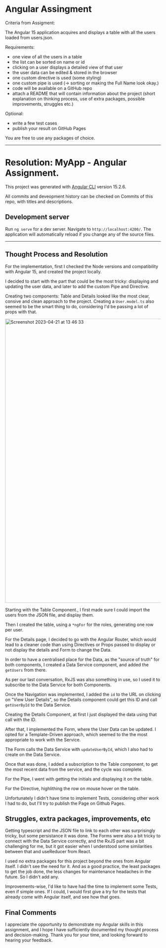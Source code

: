 # Angular Assingment

Criteria from Assigment:

The Angular 15 application acquires and displays a table with all the users loaded from users.json. 

Requirements:
 -  one view of all the users in a table
 -  the list can be sorted on name or id
 -  clicking on a user displays a detailed view of that user
 -  the user data can be edited & stored in the browser
 -  one custom directive is used (some styling)
 -  one custom pipe is used (-> sorting or making the Full Name look okay.)
 -  code will be available on a GitHub repo
 -  attach a README that will contain information about the project (short explanation on thinking process, use of extra packages, possible improvements, struggles etc.)

Optional:
 - write a few test cases
 - publish your result on GitHub Pages

You are free to use any packages of choice.


---


# Resolution: MyApp - Angular Assignment.

This project was generated with [Angular CLI](https://github.com/angular/angular-cli) version 15.2.6.

All commits and deveopment history can be checked on Commits of this repo, with titles and descriptions.


## Development server

Run `ng serve` for a dev server. Navigate to `http://localhost:4200/`. The application will automatically reload if you change any of the source files.


---

## Thought Process and Resolution

For the implementation, first I checked the Node versions and compatibility with Angular 15, and created the project locally. 

I decided to start with the part that could be the most tricky: displaying and updating the user data, and later to add the custom Pipe and Directive.

Creating two components: Table and Details looked like the most clear, consive and clean approach to the project. Creating a `User.model.ts` also seemed to be the smart thing to do, considering I'd be passing a lot of props with that.

<img width="920" alt="Screenshot 2023-04-21 at 13 46 33" src="https://user-images.githubusercontent.com/48770521/233628040-0e201f9e-b32c-46e6-ad21-b5aa651a2cc1.png">


Starting with the Table Component., I first made sure I could import the users from the JSON file, and display them.

Then I created the table, using a `*ngFor` for the roles, generating one row per user.

For the Details page, I decided to go with the Angular Router, which would lead to a cleaner code than using Directives or Props passed to display or not display the details and Form to change the Data.

In order to have a centralised place for the Data, as the "source of truth" for both components, I created a Data Service component, and added the `getUsers` from there.

As per our last conversation, RxJS was also something in use, so I used it to subscribe to the Data Service for both Components.

Once the Navigation was implemented, I added the `id` to the URL on clicking on "View User Details", so the Details component could get this ID and call `getUserById` to the Data Service. 

Creating the Details Component, at first I just displayed the data using that call with the ID. 

After that, I implemented the Form, where the User Data can be updated. I opted for a Template-Driven approach, which seemed to the the most appropriate to work with the Service.

The Form calls the Data Service with `updateUserById`, which I also had to create on the Data Service.

Once that was done, I added a subscription to the Table component, to get the most recent data from the service, and the cycle was complete.

For the Pipe, I went with getting the initials and displaying it on the table.

For the Directive, highlithing the row on mouse hover on the table.

Unfortunately I didn't have time to implement Tests, considering other work I had to do, but I'll try to publish the Page on Github Pages.


## Struggles, extra packages, improvements, etc

Getting typescript and the JSON file to link to each other was surprisingly tricky, but some persistance it was done. The Forms were also a bit tricky to connect with the Data Service correctly, and the RxJS part was a bit challenging for me, but it got easier when I understood some similarities between that and useReducer from React. 

I used no extra packages for this project beyond the ones from Angular itself. I didn't see the need for it. And as a good practice, the least packages to get the job done, the less changes for maintenance headaches in the future. So I didn't add any.

Improvements-wise, I'd like to have had the time to implement some Tests, even if simple ones. If I could, I would first give a try for the tests that already come with Angular itself, and see how that goes.


## Final Comments

I appreciate the opportunity to demonstrate my Angular skills in this assignment, and I hope I have sufficiently documented my thought process and decision-making. Thank you for your time, and looking forward to hearing your feedback.

